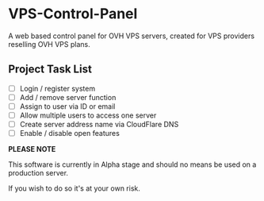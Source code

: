 # VPS-Control-Panel
A web based control panel for OVH VPS servers, created for VPS providers reselling OVH VPS plans.

## Project Task List
- [ ] Login / register system
- [ ] Add / remove server function
- [ ] Assign to user via ID or email
- [ ] Allow multiple users to access one server
- [ ] Create server address name via CloudFlare DNS
- [ ] Enable / disable open features

**PLEASE NOTE**

This software is currently in Alpha stage and should no means be used on a production server.

If you wish to do so it's at your own risk.
